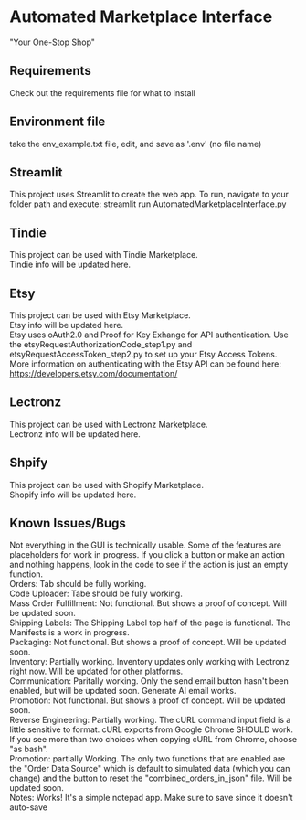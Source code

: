 # Automated Marketplace Interface  
"Your One-Stop Shop"  

## Requirements  
Check out the requirements file for what to install  

## Environment file  
take the env_example.txt file, edit, and save as '.env' (no file name)  

## Streamlit  
This project uses Streamlit to create the web app.  To run, navigate to your folder path and execute: streamlit run AutomatedMarketplaceInterface.py  

## Tindie  
This project can be used with Tindie Marketplace.  
Tindie info will be updated here.  

## Etsy  
This project can be used with Etsy Marketplace.  
Etsy info will be updated here.  
Etsy uses oAuth2.0 and Proof for Key Exhange for API authentication.  Use the etsyRequestAuthorizationCode_step1.py and etsyRequestAccessToken_step2.py to set up your Etsy Access Tokens.  
More information on authenticating with the Etsy API can be found here:  https://developers.etsy.com/documentation/  

## Lectronz  
This project can be used with Lectronz Marketplace.  
Lectronz info will be updated here.  

## Shpify  
This project can be used with Shopify Marketplace.  
Shopify info will be updated here.  


## Known Issues/Bugs  
Not everything in the GUI is technically usable.  Some of the features are placeholders for work in progress.  If you click a button or make an action and nothing happens, look in the code to see if the action is just an empty function.  
Orders:  Tab should be fully working.  
Code Uploader: Tabe should be fully working.  
Mass Order Fulfillment:  Not functional.  But shows a proof of concept.  Will be updated soon.  
Shipping Labels:  The Shipping Label top half of the page is functional.  The Manifests is a work in progress.  
Packaging:  Not functional.  But shows a proof of concept.  Will be updated soon.  
Inventory:  Partially working.  Inventory updates only working with Lectronz right now.  Will be updated for other platforms.  
Communication:  Paritally working.  Only the send email button hasn't been enabled, but will be updated soon.  Generate AI email works.  
Promotion:  Not functional.  But shows a proof of concept.  Will be updated soon.  
Reverse Engineering:  Partially working.  The cURL command input field is a little sensitive to format.  cURL exports from Google Chrome SHOULD work.  If you see more than two choices when copying cURL from Chrome, choose "as bash".  
Promotion:  partially Working.  The only two functions that are enabled are the "Order Data Source" which is default to simulated data (which you can change) and the button to reset the "combined_orders_in_json" file.  Will be updated soon.  
Notes:  Works!  It's a simple notepad app.  Make sure to save since it doesn't auto-save



